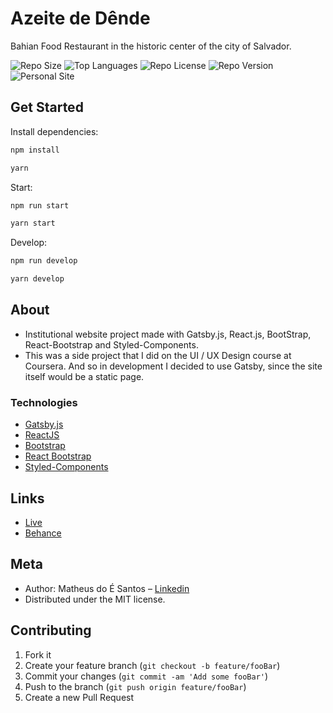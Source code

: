 # Azeite de Dênde

Bahian Food Restaurant in the historic center of the city of Salvador.

![Repo Size][repo-size]
![Top Languages][top-languages]
![Repo License][repo-license]
![Repo Version][repo-version]
![Personal Site][matheus-img]

## Get Started

Install dependencies:

```sh
npm install

yarn
```

Start:

```sh
npm run start

yarn start
```

Develop:

```sh
npm run develop

yarn develop
```

## About

- Institutional website project made with Gatsby.js, React.js, BootStrap, React-Bootstrap and Styled-Components.
- This was a side project that I did on the UI / UX Design course at Coursera. And so in development I decided to use Gatsby, since the site itself would be a static page.

### Technologies

- [Gatsby.js](https://www.gatsbyjs.org/)
- [ReactJS](https://pt-br.reactjs.org)
- [Bootstrap](https://getbootstrap.com/docs/4.6/getting-started/introduction/)
- [React Bootstrap](https://react-bootstrap.github.io/)
- [Styled-Components](https://styled-components.com/)

## Links

- [Live]("https://azeitededende.netlify.com")
- [Behance]("https://www.behance.net/gallery/98582339/Azeite-de-Dende-UI")

## Meta

- Author: Matheus do É Santos – [Linkedin](https://www.linkedin.com/in/matheusdoe-dev/)
- Distributed under the MIT license.

## Contributing

1. Fork it
2. Create your feature branch (`git checkout -b feature/fooBar`)
3. Commit your changes (`git commit -am 'Add some fooBar'`)
4. Push to the branch (`git push origin feature/fooBar`)
5. Create a new Pull Request

<!-- Markdown link & img dfn's -->

[top-languages]: https://img.shields.io/github/languages/top/matheusdoedev/azeite-de-dende?style=flat-square
[repo-size]: https://img.shields.io/github/repo-size/matheusdoedev/azeite-de-dende?style=flat-square
[repo-license]: https://img.shields.io/github/license/matheusdoedev/azeite-de-dende?style=flat-square
[repo-version]: https://img.shields.io/github/package-json/v/matheusdoedev/azeite-de-dende?style=flat-square
[matheus-img]: https://img.shields.io/badge/-matheusdoe.dev-%23811662?style=flat-square
[matheus-url]: https://matheusdoe.com
